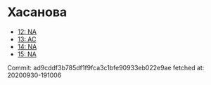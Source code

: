 # Хасанова
- [12: NA](12.md)
- [13: AC](13.md)
- [14: NA](14.md)
- [15: NA](15.md)

Commit: ad9cddf3b785df1f9fca3c1bfe90933eb022e9ae
 fetched at: 20200930-191006
